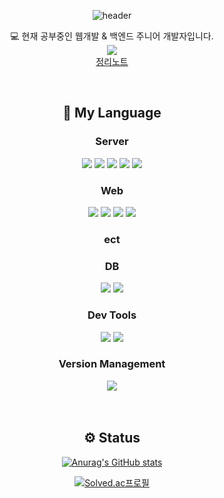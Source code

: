 <div align="center">
  
	
 ![header](https://capsule-render.vercel.app/api?type=slice&color=6134F3&height=300&section=header&text=What%20do%20you%20want?&fontColor=FFFFFF&fontSize=35&rotate=12&fontAlignY=25&desc=Hello%20seonjin's%20GitHub&descAlign=70.&descAlignY=44)
  


<span>💻 현재 공부중인 웹개발 & 백엔드 주니어 개발자입니다.</span><br>
<img src="https://media.tenor.com/u8M7kk5ZXmwAAAAC/banana-cat-crying.gif"><br>
[정리노트](https://www.notion.so/HTML-9ba1c14abdc742ae85df1605e0705a4a?pvs=4)

  <br>
  <h2>🔨 My Language </h2>
  <h3> Server </h3>
  <img src="https://img.shields.io/badge/Java-%23ED8B00.svg?style=flat&logo=Java&logoColor=white" />
  <img src="https://img.shields.io/badge/SpringBoot-6DB33F?style=flat&logo=spring&logoColor=white">
  <img src="https://img.shields.io/badge/Spring-6DB33F?style=flat&logo=spring&logoColor=white"> 
  <img src="https://img.shields.io/badge/Node.js-339933?style=flat&logo=javascript&logoColor=black">  
  <img src="https://img.shields.io/badge/Tomcat-F8DC75?style=flat&logo=ApacheTomcat&logoColor=white" />
  <br>
  <h3> Web </h3>
  <img src="https://img.shields.io/badge/HTML5-E34F26?style=flat&logo=HTML5&logoColor=white" />
  <img src="https://img.shields.io/badge/CSS3-1572B6?style=flat&logo=CSS3&logoColor=white" />
  <img src="https://img.shields.io/badge/javascript-F7DF1E?style=flat&logo=javascript&logoColor=black"> 
  <img src="https://img.shields.io/badge/React-61DAFB?style=flat&logo=React&logoColor=black"/>

  <br>
  <h3>ect</h3>
  <h3>DB</h3>
  <img src="https://img.shields.io/badge/MariaDB-003545?style=flat&logo=mariadb&logoColor=white" />
  <img src="https://img.shields.io/badge/MySQL-4479A1?style=flat&logo=MySQL&logoColor=white" />
  <br>
  <h3>Dev Tools</h3>
  <img src="https://img.shields.io/badge/Eclipse%20IDE-2C2255?style=flat&logo=EclipseIDE&logoColor=white" />
  <img src="https://img.shields.io/badge/Visual%20Studio%20Code-007ACC?style=flat&logo=VisualStudioCode&logoColor=white" />
  <br>
  <h3>Version Management</h3>
  <img src="https://img.shields.io/badge/GitHub-181717?style=flat&logo=GitHub&logoColor=white" />
</div>
<br><br> 
<div align="center">
<h2>⚙ Status</h2>
  
  [![Anurag's GitHub stats](https://github-readme-stats.vercel.app/api?username=Limseonjin)](https://github.com/anuraghazra/github-readme-stats)
  
  [![Solved.ac프로필](http://mazassumnida.wtf/api/generate_badge?boj={tjswls9721})](https://solved.ac/{tjswls9721})
</div>

